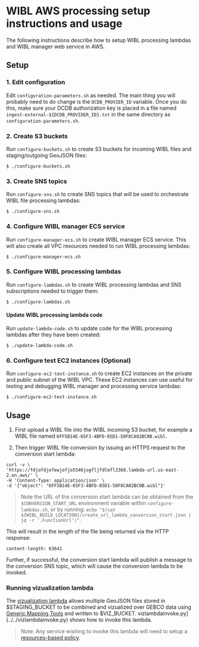 # WIBL AWS processing setup instructions and usage
The following instructions describe how to setup WIBL processing lambdas and WIBL manager
web service in AWS.

## Setup

### 1. Edit configuration
Edit `configuration-parameters.sh` as needed. The main thing you will probably need to do change
is the `DCDB_PROVIER_ID` variable. Once you do this, make sure your DCDB authorization key
is placed in a file named `ingest-external-${DCDB_PROVIDER_ID}.txt` in the same directory as
`configuration-parameters.sh`.

### 2. Create S3 buckets
Run `configure-buckets.sh` to create S3 buckets for incoming WIBL files and staging/outgoing
GeoJSON files:
```shell
$ ./configure-buckets.sh
```

### 3. Create SNS topics
Run `configure-sns.sh` to create SNS topics that will be used to orchestrate WIBL file processing
lambdas:
```shell
$ ./configure-sns.sh
```

### 4. Configure WIBL manager ECS service
Run `configure-manager-ecs.sh` to create WIBL manager ECS service. This will also create all VPC
resources needed to run WIBL processing lambdas:
```shell
$ ./configure-manager-ecs.sh
```

### 5. Configure WIBL processing lambdas
Run `configure-lambdas.sh` to create WIBL processing lambdas and SNS subscriptions needed to 
trigger them:
```shell
$ ./configure-lambdas.sh
```

#### Update WIBL processing lambda code
Run `update-lambda-code.sh` to update code for the WIBL processing lambdas after they 
have been created:
```shell
$ ./update-lambda-code.sh
```

### 6. Configure test EC2 instances (Optional)
Run `configure-ec2-test-instance.sh` to create EC2 instances on the private and public subnet
of the WIBL VPC. These EC2 instances can use useful for testing and debugging WIBL manager and 
processing service lambdas:
```shell
$ ./configure-ec2-test-instance.sh
```

## Usage

1. First upload a WIBL file into the WIBL incoming S3 bucket, for example a WIBL file named 
`6FF5B14E-65F3-4BFD-85D1-50F8CA02BC0B.wibl`.

2. Then trigger WIBL file conversion by issuing an HTTPS request to the conversion start lambda:
```shell
curl -v \
'https://fdjofdjofewjofjo5546jogfljfdlmfl3368.lambda-url.us-east-2.on.aws/' \
-H 'Content-Type: application/json' \
-d '{"object": "6FF5B14E-65F3-4BFD-85D1-50F8CA02BC0B.wibl"}'
```

> Note the URL of the conversion start lambda can be obtained from the `$CONVERSION_START_URL` environment variable
> within `configure-lambdas.sh`, or by running: 
> `echo "$(cat ${WIBL_BUILD_LOCATION}/create_url_lambda_conversion_start.json | jq -r '.FunctionUrl')".` 

This will result in the length of the file being returned via the HTTP response:
```
content-length: 63641
```

Further, if successful, the conversion start lambda will publish a message to the conversion SNS topic, which
will cause the conversion lambda to be invoked.

### Running vizualization lambda
The [vizualization lambda](../../../wibl/visualization/cloud/aws/lambda_function.py) allows multiple
GeoJSON files stored in $STAGING_BUCKET to be combined and vizualized over GEBCO data using 
[Generic Mapping Tools](https://www.generic-mapping-tools.org) and written to $VIZ_BUCKET. 
vizlambdainvoke.py](../../vizlambdainvoke.py) shows how to invoke this lambda.

> Note: Any service wishing to invoke this lambda will need to setup a [resources-based policy](https://docs.aws.amazon.com/lambda/latest/dg/access-control-resource-based.html).
